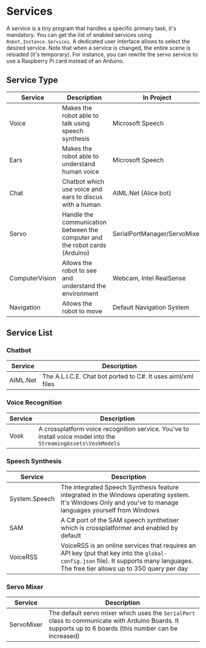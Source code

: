 # Services

A service is a tiny program that handles a specific primary task, it's mandatory. You can get the list of enabled services using `Robot.Instance.Services`. A dedicated user interface allows to select the desired service. Note that when a service is changed, the entire scene is reloaded (it's temporary).
For instance, you can rewrite the servo service to use a Raspberry Pi card instead of an Arduino.

## Service Type
| Service | Description | In Project |
|---------|-------------|------------|
| Voice | Makes the robot able to talk using speech synthesis | Microsoft Speech |
| Ears | Makes the robot able to understand human voice | Microsoft Speech |
| Chat | Chatbot which use voice and ears to discus with a human | AIML.Net (Alice bot) | 
| Servo | Handle the communication between the computer and the robot cards (Arduino) | SerialPortManager/ServoMixer |
| ComputerVision | Allows the robot to see and understand the environment | Webcam, Intel RealSense |
| Navigation | Allows the robot to move | Default Navigation System |

## Service List

### Chatbot
| Service  | Description  												  |
|----------|--------------------------------------------------------------|
| AIML.Net | The A.L.I.C.E. Chat bot ported to C#. It uses aiml/xml files |

### Voice Recognition
| Service  | Description  												  |
|----------|--------------------------------------------------------------|
| Vosk     | A crossplatform voice recognition service. You've to install voice model into the `StreamingAssets\VoskModels` |

### Speech Synthesis
| Service  | Description  												  |
|----------|--------------------------------------------------------------|
| System.Speech     | The integrated Speech Synthesis feature integrated in the Windows operating system. It's Windows Only and you've to manage languages yourself from Windows |
| SAM | A C# port of the SAM speech synthetiser which is crossplatformer and enabled by default |
| VoiceRSS | VoiceRSS is an online services that requires an API key (put that key into the `global-config.json` file). It supports many languages. The free tier allows up to 350 query per day |

### Servo Mixer
| Service  | Description  												  |
|----------|--------------------------------------------------------------|
| ServoMixer | The default servo mixer which uses the `SerialPort` class to communicate with Arduino Boards. It supports up to 6 boards (this number can be increased) |
